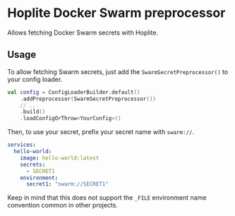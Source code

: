 # Hoplite Docker Swarm preprocessor

Allows fetching Docker Swarm secrets with Hoplite.

## Usage

To allow fetching Swarm secrets, just add the `SwarmSecretPreprocessor()` to your config loader.

```kotlin
val config = ConfigLoaderBuilder.default()
    .addPreprocessor(SwarmSecretPreprocessor())
    // ...
    .build()
    .loadConfigOrThrow<YourConfig>()
```

Then, to use your secret, prefix your secret name with `swarm://`.

```yaml
services:
  hello-world:
    image: hello-world:latest
    secrets:
      - SECRET1
    environment:
      secret1: "swarm://SECRET1"
```

Keep in mind that this does not support the `_FILE` environment name convention common in other projects.
